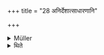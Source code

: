 +++
title = "28 अनिर्देशात्साधारणानि"

+++

<details><summary>Müller</summary>

If no special instruction is given (in the Śruti), the acts are general.
</details>

<details><summary>थिते</summary>

अनिर्देशात्साधारणानि २८
</details>
